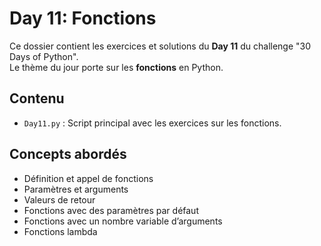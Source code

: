 # Day 11: Fonctions

Ce dossier contient les exercices et solutions du **Day 11** du challenge "30 Days of Python".  
Le thème du jour porte sur les **fonctions** en Python.

## Contenu

- `Day11.py` : Script principal avec les exercices sur les fonctions.

## Concepts abordés

- Définition et appel de fonctions
- Paramètres et arguments
- Valeurs de retour
- Fonctions avec des paramètres par défaut
- Fonctions avec un nombre variable d’arguments
- Fonctions lambda